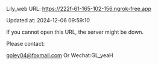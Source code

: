 Lily_web URL: https://222f-61-165-102-156.ngrok-free.app

Updated at: 2024-12-06 09:59:10

If you cannot open this URL, the server might be down.

Please contact: 

goley04@foxmail.com Or Wechat:GL_yeaH